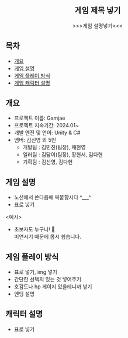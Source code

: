 <div align="center">
<h2> 게임 제목 넣기 </h2>
>>>게임 설명넣기<<<

</div>

## 목차
  - [개요](#개요) 
  - [게임 설명](#게임-설명)
  - [게임 플레이 방식](#게임-플레이-방식)
  - [게임 캐릭터 설명](#게임-캐릭터-설명)

## 개요
- 프로젝트 이름: Gamjae
- 프로젝트 지속기간: 2024.01~
- 개발 엔진 및 언어: Unity & C#
- 멤버: 김신영 외 5인
  - 개발팀 : 김민진(팀장), 채현영
  - 일러팀 : 김담이(팀장), 황현서, 김다현 
  - 기획팀 : 김신영, 김다현 

## 게임 설명
- 노션에서 쓴다음에 복붙합시다 ^___^
- 표로 넣기

<예시>
- 초보자도 누구나! 👶<br>
미연시기 때문에 몹시 쉽습니다.

## 게임 플레이 방식
- 표로 넣기, img 넣기
- 간단한 선택지 있는 것 넣어주기
- 호감도나 hp 게이지 있을테니까 넣기
- 엔딩 설명

## 캐릭터 설명

- 표로 넣기

